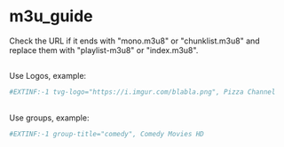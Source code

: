 # m3u_guide

Check the URL if it ends with "mono.m3u8" or "chunklist.m3u8" and replace them with 
"playlist-m3u8" or "index.m3u8".

##
Use Logos, example:
```bash
#EXTINF:-1 tvg-logo="https://i.imgur.com/blabla.png", Pizza Channel
```

##
Use groups, example: 
```bash
#EXTINF:-1 group-title="comedy", Comedy Movies HD
```
